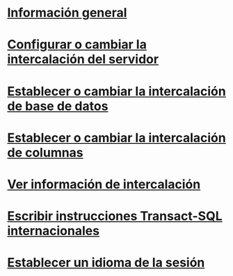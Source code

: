 # [Información general](collation-and-unicode-support.md)  
# [Configurar o cambiar la intercalación del servidor](set-or-change-the-server-collation.md)  
# [Establecer o cambiar la intercalación de base de datos](set-or-change-the-database-collation.md)  
# [Establecer o cambiar la intercalación de columnas](set-or-change-the-column-collation.md)  
# [Ver información de intercalación](view-collation-information.md)  
# [Escribir instrucciones Transact-SQL internacionales](write-international-transact-sql-statements.md)  
# [Establecer un idioma de la sesión](set-a-session-language.md)  
